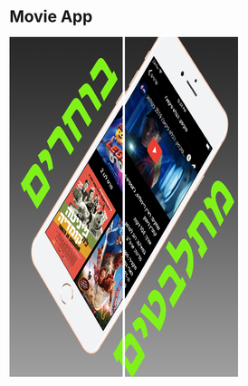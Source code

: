 # Movie App
<p float="left">
<img width="200px" height="600px" src="https://github.com/YRol3/Movie-App/blob/master/GitPictures/logo1.png?raw=true" />
<img width="200px" height="600px" src="https://github.com/YRol3/Movie-App/blob/master/GitPictures/logo2.png?raw=true" />
</p>

